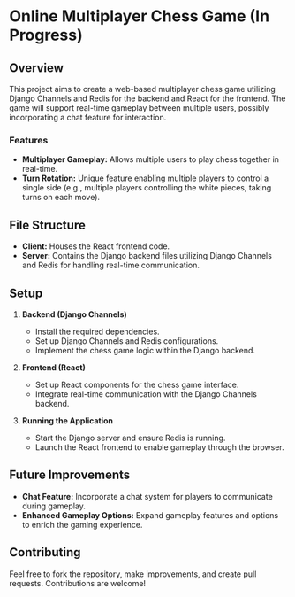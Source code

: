 # Online Multiplayer Chess Game (In Progress)

## Overview
This project aims to create a web-based multiplayer chess game utilizing Django Channels and Redis for the backend and React for the frontend. The game will support real-time gameplay between multiple users, possibly incorporating a chat feature for interaction. 

### Features
- **Multiplayer Gameplay:** Allows multiple users to play chess together in real-time.
- **Turn Rotation:** Unique feature enabling multiple players to control a single side (e.g., multiple players controlling the white pieces, taking turns on each move).

## File Structure
- **Client:** Houses the React frontend code.
- **Server:** Contains the Django backend files utilizing Django Channels and Redis for handling real-time communication.

## Setup
1. **Backend (Django Channels)**
   - Install the required dependencies.
   - Set up Django Channels and Redis configurations.
   - Implement the chess game logic within the Django backend.

2. **Frontend (React)**
   - Set up React components for the chess game interface.
   - Integrate real-time communication with the Django Channels backend.

3. **Running the Application**
   - Start the Django server and ensure Redis is running.
   - Launch the React frontend to enable gameplay through the browser.

## Future Improvements
- **Chat Feature:** Incorporate a chat system for players to communicate during gameplay.
- **Enhanced Gameplay Options:** Expand gameplay features and options to enrich the gaming experience.

## Contributing
Feel free to fork the repository, make improvements, and create pull requests. Contributions are welcome!
